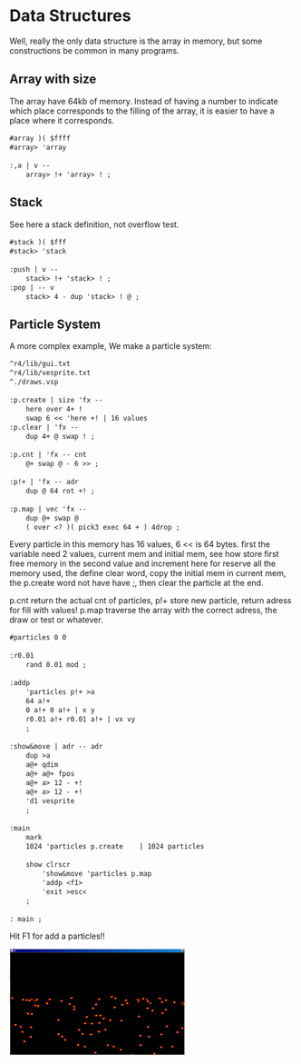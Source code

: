 # Data Structures

Well, really the only data structure is the array in memory, but some constructions be common in many programs.

## Array with size

The array have 64kb of memory. Instead of having a number to indicate which place corresponds to the filling of the array, it is easier to have a place where it corresponds.

```
#array )( $ffff
#array> 'array

:,a | v --
	array> !+ 'array> ! ;
```

## Stack

See here a stack definition, not overflow test.

```
#stack )( $fff
#stack> 'stack

:push | v --
	stack> !+ 'stack> ! ;
:pop | -- v
	stack> 4 - dup 'stack> ! @ ;
```

## Particle System

A more complex example, We make a particle system:

```
^r4/lib/gui.txt
^r4/lib/vesprite.txt
^./draws.vsp

:p.create | size 'fx --
	here over 4+ !
	swap 6 << 'here +! | 16 values
:p.clear | 'fx --
	dup 4+ @ swap ! ;

:p.cnt | 'fx -- cnt
	@+ swap @ - 6 >> ;

:p!+ | 'fx -- adr
	dup @ 64 rot +! ;

:p.map | vec 'fx --
	dup @+ swap @
	( over <? )( pick3 exec 64 + ) 4drop ;
```

Every particle in this memory has 16 values, 6 << is 64 bytes. first the variable need 2 values, current mem and initial mem, see how store first free memory in the second value and increment here for reserve all the memory used, the define clear word, copy the initial mem in current mem, the p.create word not have have ;, then clear the particle at the end.

p.cnt return the actual cnt of particles, p!+ store new particle, return adress for fill with values!
p.map traverse the array with the correct adress, the draw or test or whatever.

```
#particles 0 0

:r0.01
	rand 0.01 mod ;

:addp
	'particles p!+ >a
	64 a!+
	0 a!+ 0 a!+ | x y
	r0.01 a!+ r0.01 a!+ | vx vy
	;

:show&move | adr -- adr
	dup >a
	a@+ qdim
	a@+ a@+ fpos
	a@+ a> 12 - +!
	a@+ a> 12 - +!
	'd1 vesprite
	;

:main
	mark
	1024 'particles p.create	| 1024 particles

	show clrscr
		'show&move 'particles p.map
		'addp <f1>
		'exit >esc<
	;

: main ;
```

Hit F1 for add a particles!!

![Particle System](../img/5-particlesystem.png)